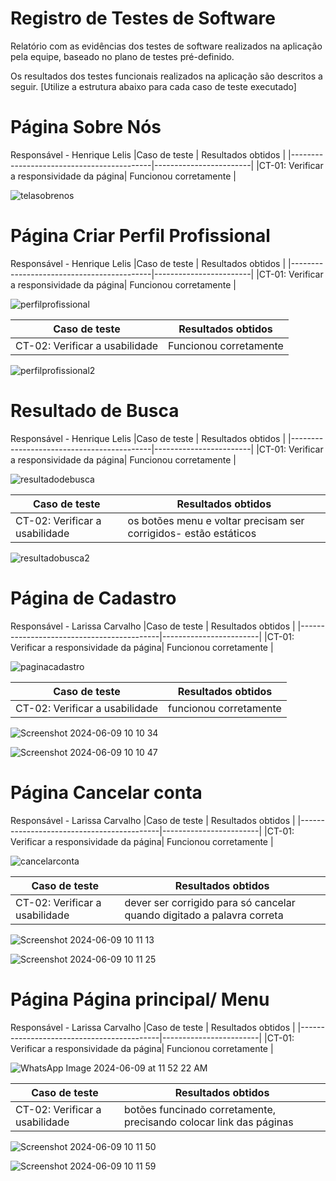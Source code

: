# Registro de Testes de Software

Relatório com as evidências dos testes de software realizados na aplicação pela equipe, baseado no plano de testes pré-definido.

Os resultados dos testes funcionais realizados na aplicação são descritos a seguir. [Utilize a estrutura abaixo para cada caso de teste executado]
# Página Sobre Nós 
Responsável - Henrique Lelis
|Caso de teste                              | Resultados obtidos     |
|-------------------------------------------|------------------------|
|CT-01: Verificar a responsividade da página| Funcionou corretamente |


![telasobrenos](https://github.com/ICEI-PUC-Minas-PMV-ADS/talentos-nacionais/assets/164432177/3cd7c633-5b05-4cad-8881-1a7dbc193a0b)

# Página Criar Perfil Profissional

Responsável - Henrique Lelis
|Caso de teste                              | Resultados obtidos     |
|-------------------------------------------|------------------------|
|CT-01: Verificar a responsividade da página| Funcionou corretamente |

![perfilprofissional](https://github.com/ICEI-PUC-Minas-PMV-ADS/talentos-nacionais/assets/164432177/7c07ae0f-1d93-49c2-b89d-1165be4bc434)

|Caso de teste                              | Resultados obtidos     |
|-------------------------------------------|------------------------|
|CT-02: Verificar a usabilidade             | Funcionou corretamente |

![perfilprofissional2](https://github.com/ICEI-PUC-Minas-PMV-ADS/talentos-nacionais/assets/164432177/8ddb5965-107f-4513-bcef-c8806c4979ff)

# Resultado de Busca

Responsável - Henrique Lelis
|Caso de teste                              | Resultados obtidos     |
|-------------------------------------------|------------------------|
|CT-01: Verificar a responsividade da página| Funcionou corretamente |

![resultadodebusca](https://github.com/ICEI-PUC-Minas-PMV-ADS/talentos-nacionais/assets/164432177/023dd49c-c8b7-4840-9b5d-8c14ac4ac4c2)


|Caso de teste                              | Resultados obtidos     |
|-------------------------------------------|------------------------|
|CT-02: Verificar a usabilidade             | os botões menu e voltar precisam ser corrigidos- estão estáticos|

![resultadobusca2](https://github.com/ICEI-PUC-Minas-PMV-ADS/talentos-nacionais/assets/164432177/37f93e2f-62ee-4736-99e5-639314b645d8)


# Página de Cadastro

Responsável - Larissa Carvalho
|Caso de teste                              | Resultados obtidos     |
|-------------------------------------------|------------------------|
|CT-01: Verificar a responsividade da página| Funcionou corretamente |

![paginacadastro](https://github.com/ICEI-PUC-Minas-PMV-ADS/talentos-nacionais/assets/164353864/d273e683-96d5-4b00-a23d-f3eba5664fdc)



|Caso de teste                              | Resultados obtidos     |
|-------------------------------------------|------------------------|
|CT-02: Verificar a usabilidade             | funcionou corretamente |

![Screenshot 2024-06-09 10 10 34](https://github.com/ICEI-PUC-Minas-PMV-ADS/talentos-nacionais/assets/164353864/88b2f493-92dc-4233-9c6c-aa9025896522)

![Screenshot 2024-06-09 10 10 47](https://github.com/ICEI-PUC-Minas-PMV-ADS/talentos-nacionais/assets/164353864/ff49e2cc-514d-4c6a-a9f3-c24397da53d2)


# Página Cancelar conta

Responsável - Larissa Carvalho
|Caso de teste                              | Resultados obtidos     |
|-------------------------------------------|------------------------|
|CT-01: Verificar a responsividade da página| Funcionou corretamente |

![cancelarconta](https://github.com/ICEI-PUC-Minas-PMV-ADS/talentos-nacionais/assets/164353864/25f09176-baaf-46b9-97ad-b50b572565d8)



|Caso de teste                              | Resultados obtidos     |
|-------------------------------------------|------------------------|
|CT-02: Verificar a usabilidade             | dever ser corrigido para só cancelar quando digitado a palavra correta |

![Screenshot 2024-06-09 10 11 13](https://github.com/ICEI-PUC-Minas-PMV-ADS/talentos-nacionais/assets/164353864/71b1330f-1dd3-4fbf-a374-655a9dbe964b)

![Screenshot 2024-06-09 10 11 25](https://github.com/ICEI-PUC-Minas-PMV-ADS/talentos-nacionais/assets/164353864/dff05fdd-dcde-44c3-9c03-0930364a1e65)



# Página Página principal/ Menu

Responsável - Larissa Carvalho
|Caso de teste                              | Resultados obtidos     |
|-------------------------------------------|------------------------|
|CT-01: Verificar a responsividade da página| Funcionou corretamente |

![WhatsApp Image 2024-06-09 at 11 52 22 AM](https://github.com/ICEI-PUC-Minas-PMV-ADS/talentos-nacionais/assets/164353864/d101f19a-4e75-43da-9b90-894779edcf3d)



|Caso de teste                              | Resultados obtidos     |
|-------------------------------------------|------------------------|
|CT-02: Verificar a usabilidade             | botões funcinado corretamente, precisando colocar link das páginas  |

![Screenshot 2024-06-09 10 11 50](https://github.com/ICEI-PUC-Minas-PMV-ADS/talentos-nacionais/assets/164353864/a82bd7b4-3be8-4629-becd-49c4e8de9d23)

![Screenshot 2024-06-09 10 11 59](https://github.com/ICEI-PUC-Minas-PMV-ADS/talentos-nacionais/assets/164353864/fa55f7b5-a055-4f39-8bb1-768ec7982ef3)
